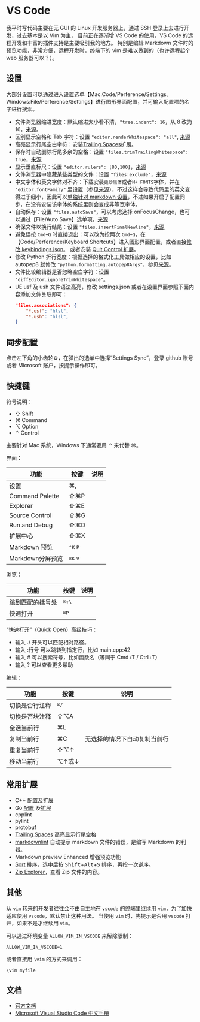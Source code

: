# VS Code

我平时写代码主要在无 GUI 的 Linux 开发服务器上，通过 SSH 登录上去进行开发，过去基本是以 Vim 为主，
目前正在逐渐增 VS Code 的使用，VS Code 的远程开发和丰富的插件支持是主要吸引我的地方。
特别是编辑 Markdown 文件时的预览功能，非常方便，远程开发时，终端下的 vim 是难以做到的（也许远程起个 web 服务器可以？）。

## 设置

大部分设置可以通过进入设置选单【Mac:Code/Perference/Settings, Windows:File/Perference/Settings】进行图形界面配置，并可输入配置项的名字进行搜索。

- 文件浏览器缩进宽度：默认缩进太小看不清，`"tree.indent": 16`，从 8 改为 16，[来源](https://github.com/microsoft/vscode/issues/35447#issuecomment-455461013)。
- 区别显示空格和 Tab 字符：设置 `"editor.renderWhitespace": "all"`, [来源](https://stackoverflow.com/a/30140625/364334)
- 高亮显示行尾空白字符：安装[Trailing Spaces](https://marketplace.visualstudio.com/items?itemName=ybaumes.highlight-trailing-white-spaces)扩展。
- 保存时自动删除行尾多余的空格：设置 `"files.trimTrailingWhitespace": true`，[来源](https://stackoverflow.com/questions/30884131/remove-trailing-spaces-automatically-or-with-a-shortcut)
- 显示垂直标尺：设置 `"editor.rulers": [80,100]`，[来源](https://stackoverflow.com/a/29972073/364334)
- 文件浏览器中隐藏某些类型的文件：设置 `"files:exclude"`，[来源](https://stackoverflow.com/a/30142299/364334)
- 中文字体和英文字体对不齐：下载安装`更纱黑体`或者`M+ FONTS`字体，并在 `"editor.fontFamily"` 里设置（参见[来源](https://zhuanlan.zhihu.com/p/110945562)），不过这样会导致代码里的英文变得过于细小，因此可以[单独针对 markdown 设置](https://moe.best/gotagota/vscode-monospaced.html)，不过如果开启了配置同步，在没有安装该字体的系统里则会变成非等宽字体。
- 自动保存：设置 `"files.autoSave"`，可以考虑选择 onFocusChange，也可以通过【File/Auto Save】选单项，[来源](https://juejin.im/post/5cb87c6e6fb9a068a03af93a)
- 确保文件以换行结尾：设置 `"files.insertFinalNewline"`，[来源](https://stackoverflow.com/questions/44704968/visual-studio-code-insert-new-line-at-the-end-of-files)
- 避免误按 `Cmd+Q` 时直接退出：可以改为按两次 `Cmd+Q`，在【Code/Perference/Keyboard Shortcuts】进入图形界面配置，或者直接[修改 keybindings.json](https://github.com/microsoft/vscode/issues/14710#issuecomment-488114446)。
  或者安装 [Quit Control 扩展](https://marketplace.visualstudio.com/items?itemName=artdiniz.quitcontrol-vscode)。
- 修改 Python 折行宽度：根据选择的格式化工具做相应的设置，比如 autopep8 就修改 `"python.formatting.autopep8Args"`，参见[来源](https://stackoverflow.com/questions/47406741/disable-auto-wrap-long-line-in-visual-studio-code)。
- 文件比较编辑器是否忽略空白字符：设置 `"diffEditor.ignoreTrimWhitespace"`。
- UE usf 及 ush 文件语法高亮，修改 settings.json 或者在设置界面参照下面内容添加文件关联即可：
  ```json
  "files.associations": {
      "*.usf": "hlsl",
      "*.ush": "hlsl",
  }
  ```

## 同步配置

点击左下角的小齿轮⚙️，在弹出的选单中选择“Settings Sync”，登录 github 账号或者 Microsoft 账户，按提示操作即可。

## 快捷键

符号说明：

- ⇧ Shift
- ⌘ Command
- ⌥ Option
- ⌃ Control

主要针对 Mac 系统，Windows 下通常要用 ⌃ 来代替 ⌘。

界面：

|功能             |按键    |说明   |
|----------------|-------|-------|
|设置            |⌘,
|Command Palette|⇧⌘P
|Explorer       |⇧⌘E
|Source Control |⇧⌘G
|Run and Debug  |⇧⌘D
|扩展中心         |⇧⌘X
|Markdown 预览   |<kbd>⌃</kbd><kbd>K</kbd> <kbd>P</kbd>
|Markdown分屏预览 |<kbd>⌘</kbd><kbd>K</kbd> <kbd>V</kbd> | 

浏览：

|功能             |按键    |说明   |
|----------------|-------|-------|
|跳到匹配的括号处  |<kbd>⌘</kbd><kbd>⇧</kbd><kbd>\\</kbd>
|快速打开  |<kbd>⌘</kbd><kbd>P</kbd>

“快速打开”（Quick Open）高级技巧：

- 输入 ./ 开头可以匹配相对路径。
- 输入 :行号 可以跳转到指定行，比如 main.cpp:42
- 输入 # 可以搜索符号，比如函数名（等同于 Cmd+T / Ctrl+T）
- 输入 ? 可以查看更多帮助

编辑：

|功能             |按键    |说明   |
|----------------|-------|-------|
|切换是否行注释    |<kbd>⌘</kbd><kbd>/</kbd>
|切换是否块注释    |⇧⌥A
|全选当前行        |⌘L
|复制当前行        |⌘C   | 无选择的情况下自动复制当前行
|重复当前行        |⇧⌥↑
|移动当前行        |⌥↑或↓

## 常用扩展

- C++ [配置](https://code.visualstudio.com/docs/languages/cpp)及[扩展](https://marketplace.visualstudio.com/items?itemName=ms-vscode.cpptools)
- Go [配置](https://code.visualstudio.com/docs/languages/go) 及[扩展](https://marketplace.visualstudio.com/items?itemName=golang.go)
- cpplint
- pylint
- protobuf
- [Trailing Spaces](https://marketplace.visualstudio.com/items?itemName=shardulm94.trailing-spaces) 高亮显示行尾空格
- [markdownlint](https://marketplace.visualstudio.com/items?itemName=DavidAnson.vscode-markdownlint) 自动提示 markdown 文件的错误，是编写 Markdown 的利器。
- Markdown preview Enhanced 增强预览功能
- [Sort](https://marketplace.visualstudio.com/items?itemName=henriiik.vscode-sort) 排序，选中后按 <kbd>Shift</kbd>+<kbd>Alt</kbd>+<kbd>S</kbd> 排序，再按一次逆序。
- [Zip Explorer](https://marketplace.visualstudio.com/items?itemName=slevesque.vscode-zipexplorer)，查看 Zip 文件的内容。

## 其他

从 `vim` 转来的开发者往往会不由自主地在 `vscode` 的终端里继续用 `vim`，为了加快适应使用 `vscode`，默认禁止这种用法。
当使用 `vim` 时，先提示是否用 `vscode` 打开，如果不是才继续用 `vim`。

可以通过环境变量 `ALLOW_VIM_IN_VSCODE` 来解除限制：

```shell
ALLOW_VIM_IN_VSCODE=1
```

或者直接用 `\vim` 的方式来调用：
```console
\vim myfile
```

## 文档

- [官方文档](https://code.visualstudio.com/docs)
- [Microsoft Visual Studio Code 中文手册](https://jeasonstudio.gitbooks.io/vscode-cn-doc/content/)

